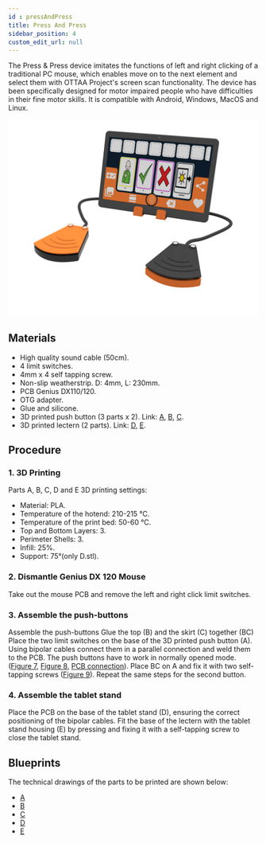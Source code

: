```yaml
---
id : pressAndPress
title: Press And Press
sidebar_position: 4
custom_edit_url: null
---
```

The Press & Press device imitates the functions of left and right clicking of a traditional PC mouse, which enables move on to the next element and select them with OTTAA Project's screen scan functionality. The device has been specifically designed for motor impaired people who have difficulties in their fine motor skills. It is compatible with Android, Windows, MacOS and Linux.

![press And Press](/img/pressAndPress.png)

## Materials
* High quality sound cable (50cm).
* 4 limit switches.
* 4mm x 4 self tapping screw.
* Non-slip weatherstrip. D: 4mm, L: 230mm.
* PCB Genius DX110/120.
* OTG adapter.
* Glue and silicone.
* 3D printed push button (3 parts x 2). Link: [A](https://drive.google.com/file/d/1CficEc5HUZEojVipBvPkDPR9ZZAXRsz_/view?usp=sharing), [B](https://drive.google.com/file/d/17mDdYHb8EZ9sE3oHA-JYj-fRMQPmUcAi/view?usp=sharing), [C](https://drive.google.com/file/d/1tcJvlZxroxrnLInq5xDCOhOi1hKhlBDI/view?usp=sharing).
* 3D printed lectern (2 parts). Link: [D](https://drive.google.com/file/d/1z3RoKYi7vi-e8lv2JN_N4b7SeH1udlEW/view?usp=sharing), [E](https://drive.google.com/file/d/1EH0EHQhkieh16OotWjGcWZUpCBxzRASE/view?usp=sharing).

## Procedure
### 1. 3D Printing
    
Parts A, B, C, D and E  3D printing settings: 
 * Material: PLA.
 * Temperature of the hotend: 210-215 °C.
 * Temperature of the print bed: 50-60 °C.
 * Top and Bottom Layers: 3.
 * Perimeter Shells: 3.
 * Infill: 25%.
 * Support: 75°(only D.stl).

 ### 2. Dismantle Genius DX 120 Mouse
 Take out the mouse PCB and remove the left and right click limit switches.

 ### 3. Assemble the push-buttons
 Assemble the push-buttons
Glue the top (B) and the skirt (C) together (BC)
Place the two limit switches on the base of the 3D printed push button (A).
Using bipolar cables connect them in a parallel connection and weld them to the PCB. The push buttons have to work in normally opened mode. ([Figure 7](https://drive.google.com/file/d/1hJX_H08zH5Y6z50uw2MZ4vjAfXDva6Sh/view?usp=sharing), [Figure 8](https://drive.google.com/file/d/1mCdPttvOAZV-D-qX5y5ws7LYHEmS7hX4/view?usp=sharing), [PCB connection](https://drive.google.com/file/d/1APXE_7N2-TtJhBHzjSdUjh6Z4agkxLwp/view?usp=sharing)). 
Place BC on A and fix it with two self-tapping screws ([Figure 9](https://drive.google.com/file/d/1IaYppWFhCYig1H7bOUKBdTVWCPXoFMCv/view?usp=sharing)).
Repeat the same steps for the second button.

### 4. Assemble the tablet stand
Place the PCB on the base of the tablet stand (D), ensuring the correct positioning of the bipolar cables.
Fit the base of the lectern with the tablet stand housing (E) by pressing and fixing it with a self-tapping screw to close the tablet stand.

## Blueprints
The technical drawings of the parts to be printed are shown below:
* [A](https://drive.google.com/file/d/1WjWpWcg1P_cGGSEbP0U1ywfZkeA2ngWo/view?usp=sharing)
* [B](https://drive.google.com/file/d/1NYNzlGXLMBZUwcXMm_nin6Wj314eVYtC/view?usp=sharing)
* [C](https://drive.google.com/file/d/1AZrRnG13Za0zcgXFpBS45YTMuNVuiynv/view?usp=sharing)
* [D](https://drive.google.com/file/d/1_jd9kli9ysh8BuX5micqTNPQX_uEPNjB/view?usp=sharing)
* [E](https://drive.google.com/file/d/1LgwKxKWrxWNAA_plA4ngFvSCZesAGAog/view?usp=sharing)
